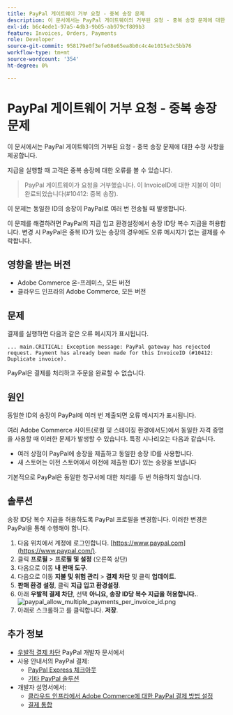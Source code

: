 ```yaml
---
title: PayPal 게이트웨이 거부 요청 - 중복 송장 문제
description: 이 문서에서는 PayPal 게이트웨이의 거부된 요청 - 중복 송장 문제에 대한 수정 사항을 제공합니다.
exl-id: b6c4ede1-97a5-4db3-9b05-ab979cf809b3
feature: Invoices, Orders, Payments
role: Developer
source-git-commit: 958179e0f3efe08e65ea8b0c4c4e1015e3c5bb76
workflow-type: tm+mt
source-wordcount: '354'
ht-degree: 0%

---
```


# PayPal 게이트웨이 거부 요청 - 중복 송장 문제

이 문서에서는 PayPal 게이트웨이의 거부된 요청 - 중복 송장 문제에 대한 수정 사항을 제공합니다.

지급을 실행할 때 고객은 중복 송장에 대한 오류를 볼 수 있습니다.

>PayPal 게이트웨이가 요청을 거부했습니다. 이 InvoiceID에 대한 지불이 이미 완료되었습니다(\#10412: 중복 송장).

이 문제는 동일한 ID의 송장이 PayPal로 여러 번 전송될 때 발생합니다.

이 문제를 해결하려면 PayPal의 지급 입고 환경설정에서 송장 ID당 복수 지급을 허용합니다. 변경 시 PayPal은 중복 ID가 있는 송장의 경우에도 오류 메시지가 없는 결제를 수락합니다.

## 영향을 받는 버전

* Adobe Commerce 온-프레미스, 모든 버전
* 클라우드 인프라의 Adobe Commerce, 모든 버전

## 문제

결제를 실행하면 다음과 같은 오류 메시지가 표시됩니다.

```
... main.CRITICAL: Exception message: PayPal gateway has rejected request. Payment has already been made for this InvoiceID (#10412: Duplicate invoice).
```

PayPal은 결제를 처리하고 주문을 완료할 수 없습니다.

## 원인

동일한 ID의 송장이 PayPal에 여러 번 제출되면 오류 메시지가 표시됩니다.

여러 Adobe Commerce 사이트(로컬 및 스테이징 환경에서도)에서 동일한 자격 증명을 사용할 때 이러한 문제가 발생할 수 있습니다. 특정 시나리오는 다음과 같습니다.

* 여러 상점이 PayPal에 송장을 제출하고 동일한 송장 ID를 사용합니다.
* 새 스토어는 이전 스토어에서 이전에 제출한 ID가 있는 송장을 보냅니다

기본적으로 PayPal은 동일한 청구서에 대한 처리를 두 번 허용하지 않습니다.

## 솔루션

송장 ID당 복수 지급을 허용하도록 PayPal 프로필을 변경합니다. 이러한 변경은 PayPal을 통해 수행해야 합니다.

1. 다음 위치에서 계정에 로그인합니다. [https://www.paypal.com](https://www.paypal.com/).
1. 클릭 **프로필** > **프로필 및 설정** (오른쪽 상단)
1. 다음으로 이동 **내 판매 도구**.
1. 다음으로 이동 **지불 및 위험 관리** > **결제 차단** 및 클릭 **업데이트**.
1. **판매 환경 설정**, 클릭 **지급 입고 환경설정**.
1. 아래 **우발적 결제 차단**, 선택 **아니요, 송장 ID당 복수 지급을 허용합니다.**.    ![paypal_allow_multiple_payments_per_invoice_id.png](assets/paypal_allow_multiple_payments_per_invoice_id.png)
1. 아래로 스크롤하고 를 클릭합니다. **저장**.

## 추가 정보

* [우발적 결제 차단](https://developer.paypal.com/docs/admin/setup-account/#block-accidental-payments) PayPal 개발자 문서에서
* 사용 안내서의 PayPal 결제:
   * [PayPal Express 체크아웃](/docs/commerce-admin/stores-sales/payments/paypal/paypal-express-checkout.html)
   * [기타 PayPal 솔루션](/docs/commerce-admin/stores-sales/payments/paypal/paypal.html)
* 개발자 설명서에서:
   * [클라우드 인프라에서 Adobe Commerce에 대한 PayPal 결제 방법 설정](/docs/commerce-cloud-service/user-guide/configure-store/paypal.html)
   * [결제 통합](https://developer.adobe.com/commerce/php/development/payments-integrations/)
